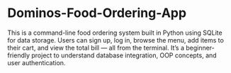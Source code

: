 # Dominos-Food-Ordering-App
This is a command-line food ordering system built in Python using SQLite for data storage. Users can sign up, log in, browse the menu, add items to their cart, and view the total bill — all from the terminal. It’s a beginner-friendly project to understand database integration, OOP concepts, and user authentication.
